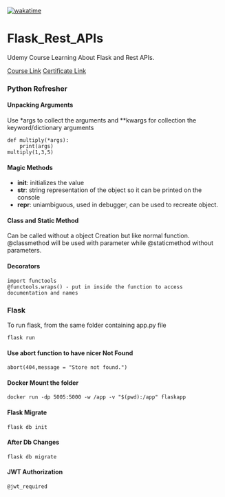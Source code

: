 [![wakatime](https://wakatime.com/badge/user/d9585be0-a800-4e7a-9c42-e2fb31c12a87/project/018e34de-50de-4eb7-b01e-2a7bd930646c.svg)](https://wakatime.com/badge/user/d9585be0-a800-4e7a-9c42-e2fb31c12a87/project/018e34de-50de-4eb7-b01e-2a7bd930646c)

# Flask_Rest_APIs

Udemy Course Learning About Flask and Rest APIs. 

[Course Link](https://www.udemy.com/course/rest-api-flask-and-python/)
[Certificate Link](https://www.udemy.com/certificate/UC-7e7c2add-6cde-4e8d-91cd-bd8a050bd1ec/)

### Python Refresher

#### Unpacking Arguments

Use \*args to collect the arguments and \*\*kwargs for collection the keyword/dictionary arguments

```
def multiply(*args):
    print(args)
multiply(1,3,5)
```

#### Magic Methods

- **init**: initializes the value
- **str**: string representation of the object so it can be printed on the console
- **repr**: uniambiguous, used in debugger, can be used to recreate object.

#### Class and Static Method

Can be called without a object Creation but like normal function. @classmethod will be used with parameter while @staticmethod without parameters.

#### Decorators
```
import functools
@functools.wraps() - put in inside the function to access documentation and names
```

### Flask

To run flask, from the same folder containing app.py file
``` 
flask run
```

#### Use abort function to have nicer Not Found
```
abort(404,message = "Store not found.")
```
#### Docker Mount the folder
```
docker run -dp 5005:5000 -w /app -v "$(pwd):/app" flaskapp
```
#### Flask Migrate
```
flask db init
```
#### After Db Changes
```
flask db migrate
```
####  JWT Authorization
```
@jwt_required
```